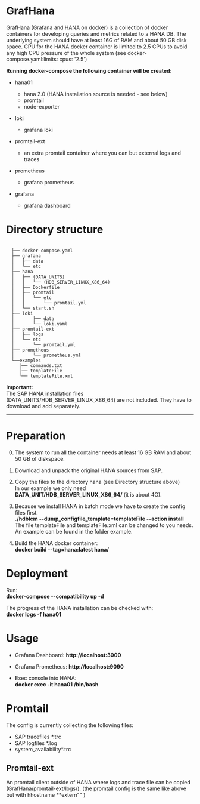 # GrafHana

GrafHana (Grafana and HANA on docker) is a collection of docker containers for developing queries and metrics related to a HANA DB. 
The underlying system should have at least 16G of RAM and about 50 GB disk space. CPU for the HANA docker container is limited 
to 2.5 CPUs to avoid any high CPU pressure of the whole system (see docker-compose.yaml:limits: cpus: '2.5')

**Running docker-compose the following container will be created:**

  * hana01 
      * hana 2.0 (HANA installation source is needed - see below)
      * promtail
      * node-exporter

  * loki
      * grafana loki

  * promtail-ext
      * an extra promtail container where you can but external logs and traces 

  * prometheus
      * grafana prometheus
   
  * grafana
      * grafana dashboard



# Directory structure

```

  ├── docker-compose.yaml
  ├── grafana
  │   ├── data
  │   └── etc
  ├── hana
  │   ├── (DATA_UNITS)
  │   │   └── (HDB_SERVER_LINUX_X86_64)
  │   ├── Dockerfile
  │   ├── promtail
  │   │   └── etc
  │   │       └── promtail.yml
  │   └── start.sh
  ├── loki
  │       ├── data
  │       └── loki.yaml
  ├── promtail-ext
  │   ├── logs
  │   └── etc
  │       └── promtail.yml
  ├── prometheus
  │       └── prometheus.yml
  └──examples  
     ├── commands.txt
     ├── templateFile
     └── templateFile.xml

```

**Important:**  
The SAP HANA installation files (DATA_UNITS/HDB_SERVER_LINUX_X86_64) are not included.
They have to download and add separately.

---


# Preparation

  0. The system to run all the container needs at least 16 GB RAM and about 50 GB of diskspace.

  1. Download and unpack the original HANA sources from SAP.

  2. Copy the files to the directory hana (see Directory structure above)  
     In our example we only need **DATA_UNIT/HDB_SERVER_LINUX_X86_64/** (it is about 4G).

  3. Because we install HANA in batch mode we have to create the config files first.  
     **./hdblcm --dump_configfile_template=templateFile --action install**  
     The file templateFile and templateFile.xml can be changed to you needs.    
     An example can be found in the folder example. 

  4. Build the HANA docker container:  
     **docker build --tag=hana:latest hana/**


# Deployment

  Run:  
  **docker-compose --compatibility up -d**

  The progress of the HANA installation can be checked with:  
  **docker logs -f hana01**


# Usage

  * Grafana Dashboard: 
    **http://localhost:3000**

  * Grafana Prometheus:
    **http://localhost:9090**

  * Exec console into HANA:   
    **docker exec -it hana01 /bin/bash**


# Promtail
The config is currently collecting the following files:

 *  SAP tracefiles *.trc
 *  SAP logfiles *.log
 *  system_availability*.trc

## Promtail-ext
An promtail client outside of HANA where logs and trace file can be copied (GrafHana/promtail-ext/logs/).
(the promtail config is the same like above but with hhostname **extern"" )


